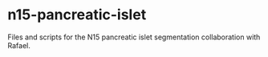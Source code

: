 # n15-pancreatic-islet
Files and scripts for the N15 pancreatic islet segmentation collaboration with Rafael.
